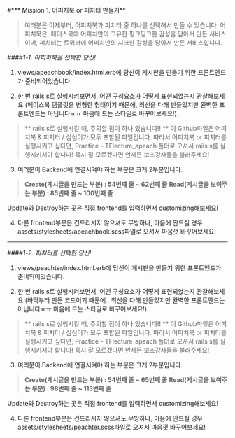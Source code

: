 #*** Mission 1. 어피치북 or 피치터 만들기**
>여러분은 이제부터, 어피치북과 피치터 중 하나를 선택해서 만들 수 있습니다.
어피치북은, 페이스북에 어피치만의 고유한 핑크핑크한 감성을 담아서 만든 서비스이며,
피치터는 트위터에 어피치만의 시크한 감성을 담아서 만든 서비스입니다.

####*1-1. 어피치북을 선택한 당신!*
1) views/apeachbook/index.html.erb에 당신이 게시판을 만들기 위한 프론트엔드가 준비되어있습니다.

2) 한 번 rails s로 실행시켜보면서, 어떤 구성요소가 어떻게 표현되었는지 관찰해보세요
  (페이스북 템플릿을 변형한 형태이기 때문에, 최선을 다해 만들었지만 완벽한 프론트엔드는 아닙니다ㅠㅠ 마음에 드는 스타일로 바꾸어보세요!).

>** rails s로 실행시킬 때, 주의할 점이 하나 있습니다!! **
이 Github파일은 어피치북 & 피치터 / 심심이가 모두 포함된 파일입니다.
따라서 어피치북 or 피치터를 실행시키고 싶다면, Practice - TFlecture_apeach 폴더로 오셔서 rails s를 실행시키셔야 합니다!
혹시 잘 모르겠다면 언제든 보조강사들을 불러주세요!

3) 여러분이 Backend에 연결시켜야 하는 부분은 크게 2부분입니다.

>**Create(게시글을 만드는 부분) : 54번째 줄 ~ 62번째 줄**
**Read(게시글을 보여주는 부분) : 85번째 줄 ~ 100번째 줄**

Update와 Destroy하는 곳은 직접 frontend를 입력하면서 customizing해보세요!

4) 다른 frontend부분은 건드리시지 않으셔도 무방하나, 마음에 안드실 경우 assets/stylesheets/apeachbook.scss파일로 오셔서 마음껏 바꾸어보세요!

-------------------------------------------------------------------------------------------------------------------------

####*1-2. 피치터를 선택한 당신!*
1) views/peachter/index.html.erb에 당신이 게시판을 만들기 위한 프론트엔드가 준비되어있습니다.

2) 한 번 rails s로 실행시켜보면서, 어떤 구성요소가 어떻게 표현되었는지 관찰해보세요
  (바닥부터 만든 코드이기 때문에.. 최선을 다해 만들었지만 완벽한 프론트엔드는 아닙니다ㅠㅠ 마음에 드는 스타일로 바꾸어보세요!).
>** rails s로 실행시킬 때, 주의할 점이 하나 있습니다!! **
이 Github파일은 어피치북 & 피치터 / 심심이가 모두 포함된 파일입니다.
따라서 어피치북 or 피치터를 실행시키고 싶다면, Practice - TFlecture_apeach 폴더로 오셔서 rails s를 실행시키셔야 합니다!
혹시 잘 모르겠다면 언제든 보조강사들을 불러주세요!

3) 여러분이 Backend에 연결시켜야 하는 부분은 크게 2부분입니다.
>**Create(게시글을 만드는 부분) : 54번째 줄 ~ 65번째 줄**
**Read(게시글을 보여주는 부분) : 98번째 줄 ~ 113번째 줄**

Update와 Destroy하는 곳은 직접 frontend를 입력하면서 customizing해보세요!

4) 다른 frontend부분은 건드리시지 않으셔도 무방하나, 마음에 안드실 경우 assets/stylesheets/peachter.scss파일로 오셔서 마음껏 바꾸어보세요!
